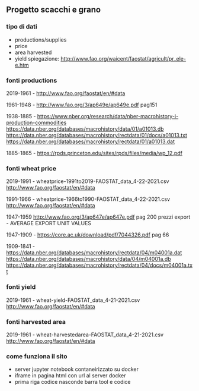 ## Progetto scacchi e grano


### tipo di dati 
- productions/supplies
- price
- area harvested
- yield
spiegazione: http://www.fao.org/waicent/faostat/agricult/pr_ele-e.htm

### fonti productions

2019-1961 - http://www.fao.org/faostat/en/#data

1961-1948 - http://www.fao.org/3/ap649e/ap649e.pdf pag151

1938-1885 - https://www.nber.org/research/data/nber-macrohistory-i-production-commodities
https://data.nber.org/databases/macrohistory/data/01/a01013.db
https://data.nber.org/databases/macrohistory/rectdata/01/docs/a01013.txt
https://data.nber.org/databases/macrohistory/rectdata/01/a01013.dat

1885-1865 - https://rpds.princeton.edu/sites/rpds/files/media/wp_12.pdf


### fonti wheat price

2019-1991 - wheatprice-1991to2019-FAOSTAT_data_4-22-2021.csv http://www.fao.org/faostat/en/#data

1991-1966 - wheatprice-1966to1990-FAOSTAT_data_4-22-2021.csv http://www.fao.org/faostat/en/#data

1947-1959 http://www.fao.org/3/ap647e/ap647e.pdf
pag 200 prezzi export - AVERAGE EXPORT UNIT VALUES

1947-1909 - https://core.ac.uk/download/pdf/7044326.pdf
pag 66

1909-1841 - https://data.nber.org/databases/macrohistory/rectdata/04/m04001a.dat
https://data.nber.org/databases/macrohistory/data/04/m04001a.db
https://data.nber.org/databases/macrohistory/rectdata/04/docs/m04001a.txt


### fonti yield

2019-1961 - wheat-yield-FAOSTAT_data_4-21-2021.csv http://www.fao.org/faostat/en/#data


### fonti harvested area

2019-1961 - wheat-harvestedarea-FAOSTAT_data_4-21-2021.csv http://www.fao.org/faostat/en/#data





### come funziona il sito
- server jupyter notebook contaneirizzato su docker
- iframe in pagina html con url al server docker
- prima riga codice nasconde barra tool e codice
